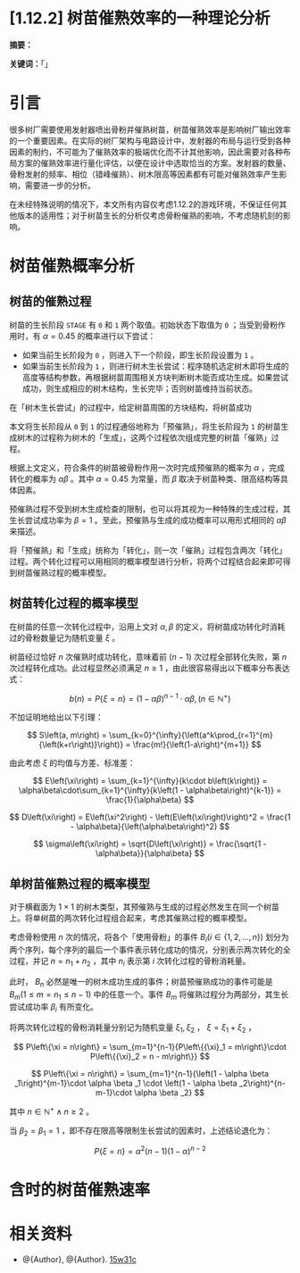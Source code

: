 # [1.12.2] 树苗催熟效率的一种理论分析

**摘要：**

**关键词：**「」

# **引言**

很多树厂需要使用发射器喷出骨粉并催熟树苗，树苗催熟效率是影响树厂输出效率的一个重要因素。在实际的树厂架构与电路设计中，发射器的布局与运行受到各种因素的制约，不可能为了催熟效率的极端优化而不计其他影响，因此需要对各种布局方案的催熟效率进行量化评估，以便在设计中选取恰当的方案。发射器的数量、骨粉发射的频率、相位（错峰催熟）、树木限高等因素都有可能对催熟效率产生影响，需要进一步的分析。

在未经特殊说明的情况下，本文所有内容仅考虑1.12.2的游戏环境，不保证任何其他版本的适用性；对于树苗生长的分析仅考虑骨粉催熟的影响，不考虑随机刻的影响。

# **树苗催熟概率分析**

## **树苗的催熟过程**

树苗的生长阶段 `STAGE` 有 `0` 和 `1` 两个取值。初始状态下取值为 `0` ；当受到骨粉作用时，有 $\alpha = 0.45$ 的概率进行以下尝试：

- 如果当前生长阶段为 `0` ，则进入下一个阶段，即生长阶段设置为 `1` 。
- 如果当前生长阶段为 `1` ，则进行树木生长尝试：程序随机选定树木即将生成的高度等结构参数，再根据树苗周围相关方块判断树木能否成功生成。如果尝试成功，则生成相应的树木结构，生长完毕；否则树苗维持当前状态。

在「树木生长尝试」的过程中，给定树苗周围的方块结构，将树苗成功

本文将生长阶段从 `0` 到 `1` 的过程通俗地称为「预催熟」，将生长阶段为 `1` 的树苗生成树木的过程称为树木的「生成」，这两个过程依次组成完整的树苗「催熟」过程。

根据上文定义，符合条件的树苗被骨粉作用一次时完成预催熟的概率为 $\alpha$ ，完成转化的概率为 $\alpha\beta$ 。其中 $\alpha = 0.45$ 为常量，而 $\beta$ 取决于树苗种类、限高结构等具体因素。

预催熟过程不受到树木生成检查的限制，也可以将其视为一种特殊的生成过程，其生长尝试成功率为 $\beta = 1$ 。至此，预催熟与生成的成功概率可以用形式相同的 $\alpha\beta$ 来描述。

将「预催熟」和「生成」统称为「转化」，则一次「催熟」过程包含两次「转化」过程。两个转化过程可以用相同的概率模型进行分析，将两个过程结合起来即可得到树苗催熟过程的概率模型。

## **树苗转化过程的概率模型**

在树苗的任意一次转化过程中，沿用上文对 $\alpha, \beta$ 的定义，将树苗成功转化时消耗过的骨粉数量记为随机变量 $\xi$ 。

树苗经过恰好 $n$ 次催熟时成功转化，意味着前 $\left(n-1\right)$ 次过程全部转化失败，第 $n$ 次过程转化成功。此过程显然必须满足 $n \geq 1$ ，由此很容易得出以下概率分布表达式：

$$ b\left(n\right) = P\left\{\xi = n\right\} = \left(1 - \alpha\beta\right)^{n-1}\cdot \alpha\beta, \left(n \in \mathbb{N}^{+}\right) $$

不加证明地给出以下引理：

$$ S\left(a, m\right) = \sum_{k=0}^{\infty}{\left(a^k\prod_{r=1}^{m}{\left(k+r\right)}\right)} = \frac{m!}{\left(1-a\right)^{m+1}} $$

由此考虑 $\xi$ 的均值与方差、标准差：

$$ E\left(\xi\right) = \sum_{k=1}^{\infty}{k\cdot b\left(k\right)} = \alpha\beta\cdot\sum_{k=1}^{\infty}{k\left(1 - \alpha\beta\right)^{k-1}} = \frac{1}{\alpha\beta} $$

$$ D\left(\xi\right) = E\left(\xi^2\right) - \left(E\left(\xi\right)\right)^2 = \frac{1 - \alpha\beta}{\left(\alpha\beta\right)^2} $$

$$ \sigma\left(\xi\right) = \sqrt{D\left(\xi\right)} = \frac{\sqrt{1 - \alpha\beta}}{\alpha\beta} $$

## **单树苗催熟过程的概率模型**

对于横截面为 $1\times1$ 的树木类型，其预催熟与生成的过程必然发生在同一个树苗上。将单树苗的两次转化过程组合起来，考虑其催熟过程的概率模型。

考虑骨粉使用 $n$ 次的情况，将各个「使用骨粉」的事件 $B_i \left(i \in \left\{1, 2, \dots, n\right\} \right)$ 划分为两个序列，每个序列的最后一个事件表示转化成功的情况，分别表示两次转化的全过程，并记 $n = n_1 + n_2$ ，其中 $n_i$ 表示第 $i$ 次转化过程的骨粉消耗量。

此时， $B_n$ 必然是唯一的树木成功生成的事件；树苗预催熟成功的事件可能是 $B_m \left(1 \leq m = n_1 \leq n - 1\right)$ 中的任意一个。事件 $B_m$ 将催熟过程分为两部分，其生长尝试成功率 $\beta_i$ 有所变化。

将两次转化过程的骨粉消耗量分别记为随机变量 ${\xi}_1, {\xi}_2$ ， $\xi = {\xi}_1 + {\xi}_2$ ，

$$ P\left\{\xi = n\right\} = \sum_{m=1}^{n-1}{P\left\{{\xi}_1 = m\right\}\cdot P\left\{{\xi}_2 = n - m\right\}} $$

$$ P\left\{\xi = n\right\} = \sum_{m=1}^{n-1}{\left(1 - \alpha \beta _1\right)^{m-1}\cdot \alpha \beta _1 \cdot \left(1 - \alpha \beta _2\right)^{n-m-1}\cdot \alpha \beta _2} $$

其中 $n \in \mathbb{N}^+ \wedge n \geq 2$ 。

当 $\beta _2 = \beta _1 = 1$ ，即不存在限高等限制生长尝试的因素时，上述结论退化为：
 
$$ P\left\{\xi = n\right\} = \alpha ^2 \left(n-1\right)\left(1 - \alpha\right)^{n-2} $$

# **含时的树苗催熟速率**

# 相关资料

- @{Author}, @{Author}. [15w31c](https://minecraft.fandom.com/zh/wiki/15w31a#%E7%94%9F%E7%89%A9_2)
